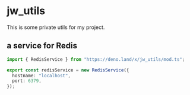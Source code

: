 # jw_utils

This is some private utils for my project.

## a service for Redis

```typescript
import { RedisService } from "https://deno.land/x/jw_utils/mod.ts";

export const redisService = new RedisService({
  hostname: "localhost",
  port: 6379,
});
```
